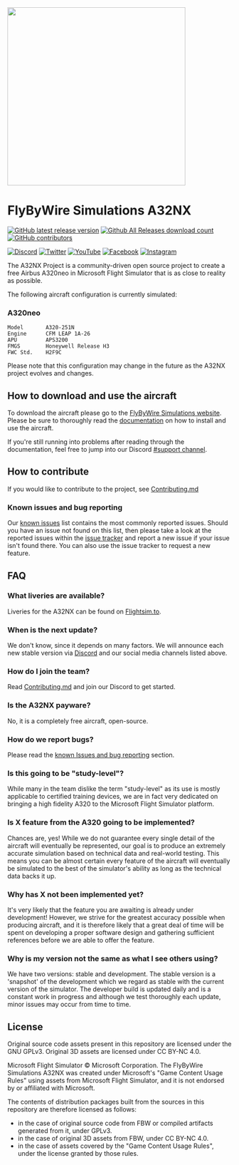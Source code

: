 <img src="https://raw.githubusercontent.com/flybywiresim/fbw-branding/master/svg/FBW-Logo.svg" placeholder="FlyByWire" width="400"/>

# FlyByWire Simulations A32NX

[![GitHub latest release version](https://img.shields.io/github/v/release/flybywiresim/a32nx.svg?style=flat)](https://github.com/flybywiresim/a32nx/releases/latest)
[![Github All Releases download count](https://img.shields.io/github/downloads/flybywiresim/a32nx/total.svg?style=flat)](https://github.com/flybywiresim/a32nx/releases/latest)
[![GitHub contributors](https://img.shields.io/github/contributors/flybywiresim/a32nx.svg?style=flat)](https://github.com/flybywiresim/a32nx/graphs/contributors)

[![Discord](https://img.shields.io/discord/738864299392630914.svg?label=&logo=discord&logoColor=ffffff&color=7389D8&labelColor=6A7EC2)](https://discord.gg/UjzuHMU)
[![Twitter](https://img.shields.io/badge/-@FlyByWireSim-e84393?label=&logo=twitter&logoColor=ffffff&color=6399AE&labelColor=00C2CB)](https://twitter.com/FlybywireSim)
[![YouTube](https://img.shields.io/badge/-FlyByWireSimulations-e84393?label=&logo=youtube&logoColor=ffffff&color=6399AE&labelColor=00C2CB)](https://www.youtube.com/c/FlyByWire-Simulations)
[![Facebook](https://img.shields.io/badge/-FlyByWireSimulations-e84393?label=&logo=facebook&logoColor=ffffff&color=6399AE&labelColor=00C2CB)](https://www.facebook.com/FlyByWireSimulations/)
[![Instagram](https://img.shields.io/badge/-@FlyByWireSim-e84393?label=&logo=instagram&logoColor=ffffff&color=6399AE&labelColor=00C2CB)](https://instagram.com/flybywiresim)

The A32NX Project is a community-driven open source project to create a free Airbus A320neo in Microsoft Flight Simulator that is as close to reality as possible.

The following aircraft configuration is currently simulated:

### A320neo

 ```
 Model       A320-251N
 Engine      CFM LEAP 1A-26
 APU         APS3200
 FMGS        Honeywell Release H3
 FWC Std.    H2F9C
 ```

Please note that this configuration may change in the future as the A32NX project evolves and changes.

## How to download and use the aircraft

To download the aircraft please go to the [FlyByWire Simulations website](https://flybywiresim.com). Please be sure to thoroughly read the [documentation](https://docs.flybywiresim.com) on how to install and use the aircraft.

If you're still running into problems after reading through the documentation, feel free to jump into our Discord [#support channel](https://discord.gg/snueqJjDUN).

## How to contribute

If you would like to contribute to the project, see [Contributing.md](.github/Contributing.md)

### Known issues and bug reporting

Our [known issues](https://docs.flybywiresim.com/start/reported-issues) list contains the most commonly reported issues. Should you have an issue not found on this list, then please take a look at the reported issues within the [issue tracker](https://github.com/flybywiresim/a32nx/issues) and report a new issue if your issue isn't found there. You can also use the issue tracker to request a new feature.

## FAQ

### What liveries are available?

Liveries for the A32NX can be found on [Flightsim.to](https://flightsim.to/c/liveries/flybywire-a32nx/).

### When is the next update?

We don't know, since it depends on many factors. We will announce each new stable version via [Discord](https://discord.gg/flybywire) and our social media channels listed above.

### How do I join the team?

Read [Contributing.md](.github/Contributing.md) and join our Discord to get started.

### Is the A32NX payware?

No, it is a completely free aircraft, open-source.

### How do we report bugs?

Please read the [known Issues and bug reporting](#known-issues-and-bug-reporting) section.

### Is this going to be "study-level"?

While many in the team dislike the term "study-level" as its use is mostly applicable to certified training devices, we are in fact very dedicated on bringing a high fidelity A320 to the Microsoft Flight Simulator platform.

### Is X feature from the A320 going to be implemented?

Chances are, yes! While we do not guarantee every single detail of the aircraft will eventually be represented, our goal is to produce an extremely accurate simulation based on technical data and real-world testing. This means you can be almost certain every feature of the aircraft will eventually be simulated to the best of the simulator's ability as long as the technical data backs it up.

### Why has X not been implemented yet?

It's very likely that the feature you are awaiting is already under development! However, we strive for the greatest accuracy possible when producing aircraft, and it is therefore likely that a great deal of time will be spent on developing a proper software design and gathering sufficient references before we are able to offer the feature. 

### Why is my version not the same as what I see others using?

We have two versions: stable and development. The stable version is a 'snapshot' of the development which we regard as stable with the current version of the simulator. The developer build is updated daily and is a constant work in progress and although we test thoroughly each update, minor issues may occur from time to time.

## License

Original source code assets present in this repository are licensed under the GNU GPLv3.
Original 3D assets are licensed under CC BY-NC 4.0.

Microsoft Flight Simulator © Microsoft Corporation. The FlyByWire Simulations A32NX was created under Microsoft's "Game Content Usage Rules" using assets from Microsoft Flight Simulator, and it is not endorsed by or affiliated with Microsoft.

The contents of distribution packages built from the sources in this repository are therefore licensed as follows:

- in the case of original source code from FBW or compiled artifacts generated from it, under GPLv3.
- in the case of original 3D assets from FBW, under CC BY-NC 4.0.
- in the case of assets covered by the "Game Content Usage Rules", under the license granted by those rules.
